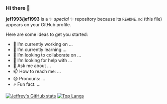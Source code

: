 ### Hi there 👋

**jef1993/jef1993** is a ✨ _special_ ✨ repository because its `README.md` (this file) appears on your GitHub profile.

Here are some ideas to get you started:

- 🔭 I’m currently working on ...
- 🌱 I’m currently learning ...
- 👯 I’m looking to collaborate on ...
- 🤔 I’m looking for help with ...
- 💬 Ask me about ...
- 📫 How to reach me: ...
- 😄 Pronouns: ...
- ⚡ Fun fact: ...

[![Jeffrey's GitHub stats](https://github-readme-stats.vercel.app/api?username=jef1993)](https://github.com/jef1993/github-readme-stats)
[![Top Langs](https://github-readme-stats.vercel.app/api/top-langs/?username=jef1993)](https://github.com/jef1993/github-readme-stats)
